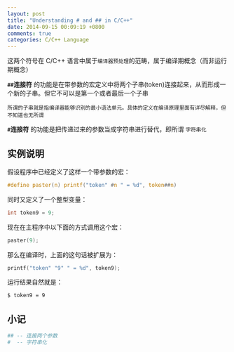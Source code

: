 ```yaml
---
layout: post
title: "Understanding # and ## in C/C++"
date: 2014-09-15 00:09:19 +0800
comments: true
categories: C/C++ Language 
---
```


这两个符号在 C/C++ 语言中属于`编译器预处理`的范畴，属于编译期概念（而非运行期概念）

**`##`连接符** 的功能是在带参数的宏定义中将两个子串(token)连接起来，从而形成一个新的子串。但它不可以是第一个或者最后一个子串

`所谓的子串就是指编译器能够识别的最小语法单元。具体的定义在编译原理里面有详尽解释，但不知道也无所谓`

**`#`连接符** 的功能是把传递过来的参数当成字符串进行替代，即所谓 `字符串化`

<!-- more -->

## 实例说明

假设程序中已经定义了这样一个带参数的宏：

```c
#define paster(n) printf("token" #n " = %d", token##n)
```

同时又定义了一个整型变量：

```c
int token9 = 9;
```

现在在主程序中以下面的方式调用这个宏：

```c
paster(9);
```

那么在编译时，上面的这句话被扩展为：

```c
printf("token" "9" " = %d", token9);
```

运行结果自然就是：

```sh
$ token9 = 9
```

## 小记

```sh
## -- 连接两个参数
#  -- 字符串化
```

